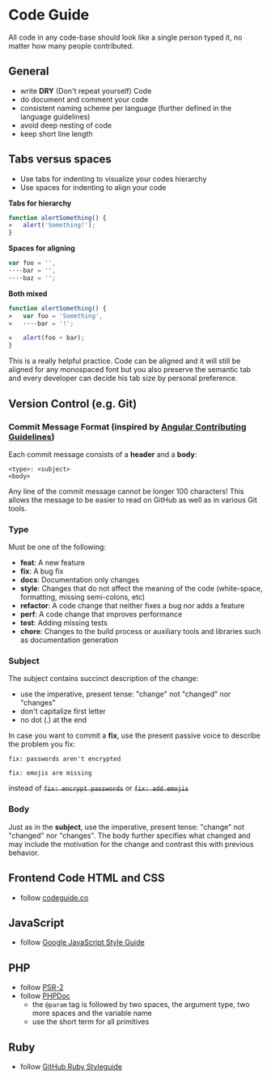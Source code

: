 # Code Guide

All code in any code-base should look like a single person typed it, no matter how many people contributed.

## General

* write **DRY** (Don't repeat yourself) Code
* do document and comment your code
* consistent naming scheme per language (further defined in the language guidelines)
* avoid deep nesting of code
* keep short line length

## Tabs versus spaces

* Use tabs for indenting to visualize your codes hierarchy
* Use spaces for indenting to align your code


**Tabs for hierarchy**
```javascript
function alertSomething() {
»   alert('Something!');
}
```

**Spaces for aligning**

```javascript
var foo = '',
····bar = '',
····baz = '';
```

**Both mixed**

```javascript
function alertSomething() {
»   var foo = 'Something',
»   ····bar = '!';

»   alert(foo + bar);
}
```

This is a really helpful practice. Code can be aligned and it will still be aligned for any monospaced font but you also preserve the semantic tab and every developer can decide his tab size by personal preference.

## Version Control (e.g. Git)

### Commit Message Format (inspired by [Angular Contributing Guidelines](https://github.com/angular/angular.js/blob/master/CONTRIBUTING.md))
Each commit message consists of a **header** and a **body**:

```
<type>: <subject>
<body>
```

Any line of the commit message cannot be longer 100 characters! This allows the message to be easier to read on GitHub as well as in various Git tools.

### Type
Must be one of the following:

* **feat**: A new feature
* **fix**: A bug fix
* **docs**: Documentation only changes
* **style**: Changes that do not affect the meaning of the code (white-space, formatting, missing
  semi-colons, etc)
* **refactor**: A code change that neither fixes a bug nor adds a feature
* **perf**: A code change that improves performance
* **test**: Adding missing tests
* **chore**: Changes to the build process or auxiliary tools and libraries such as documentation
  generation

### Subject
The subject contains succinct description of the change:

* use the imperative, present tense: "change" not "changed" nor "changes"
* don't capitalize first letter
* no dot (.) at the end

In case you want to commit a **fix**, use the present passive voice to describe the problem you fix:

`fix: passwords aren't encrypted`

`fix: emojis are missing`

instead of ~~`fix: encrypt passwords`~~ or ~~`fix: add emojis`~~

### Body
Just as in the **subject**, use the imperative, present tense: "change" not "changed" nor "changes".
The body further specifies what changed and may include the motivation for the change and contrast this with previous behavior.

## Frontend Code HTML and CSS

* follow [codeguide.co](http://codeguide.co)

## JavaScript

* follow [Google JavaScript Style Guide](http://google.github.io/styleguide/jsguide.html)

## PHP

* follow [PSR-2](http://www.php-fig.org/psr/psr-2)
* follow [PHPDoc](https://www.phpdoc.org/docs/latest/references/phpdoc/index.html)
	* the `@param` tag is followed by two spaces, the argument type, two more spaces and the variable name
	* use the short term for all primitives

## Ruby

* follow [GitHub Ruby Styleguide](https://github.com/styleguide/ruby)
